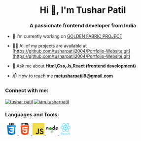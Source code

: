 <h1 align="center">Hi 👋, I'm Tushar Patil</h1>
<h3 align="center">A passionate frontend developer from India</h3>

- 🔭 I’m currently working on [GOLDEN FABRIC PROJECT](https://github.com/tusharpatil2004/Golden-Fabric-Project.git)

- 👨‍💻 All of my projects are available at [https://github.com/tusharpatil2004/Portfolio-Website.git](https://github.com/tusharpatil2004/Portfolio-Website.git)

- 💬 Ask me about **Html,Css,Js,React (frontend development)**

- 📫 How to reach me **metusharpatil8@gmail.com**

<h3 align="left">Connect with me:</h3>
<p align="left">
<a href="www.linkedin.com/in/tushar-patil-b51207277" target="blank"><img align="center" src="https://raw.githubusercontent.com/rahuldkjain/github-profile-readme-generator/master/src/images/icons/Social/linked-in-alt.svg" alt="tushar patil" height="30" width="40" /></a>
<a href="https://instagram.com/iam.tusharpatil" target="blank"><img align="center" src="https://raw.githubusercontent.com/rahuldkjain/github-profile-readme-generator/master/src/images/icons/Social/instagram.svg" alt="iam.tusharpatil" height="30" width="40" /></a>
</p>

<h3 align="left">Languages and Tools:</h3>
<p align="left"> <a href="https://www.w3schools.com/css/" target="_blank" rel="noreferrer"> <img src="https://raw.githubusercontent.com/devicons/devicon/master/icons/css3/css3-original-wordmark.svg" alt="css3" width="40" height="40"/> </a> <a href="https://www.w3.org/html/" target="_blank" rel="noreferrer"> <img src="https://raw.githubusercontent.com/devicons/devicon/master/icons/html5/html5-original-wordmark.svg" alt="html5" width="40" height="40"/> </a> <a href="https://developer.mozilla.org/en-US/docs/Web/JavaScript" target="_blank" rel="noreferrer"> <img src="https://raw.githubusercontent.com/devicons/devicon/master/icons/javascript/javascript-original.svg" alt="javascript" width="40" height="40"/> </a> <a href="https://nodejs.org" target="_blank" rel="noreferrer"> <img src="https://raw.githubusercontent.com/devicons/devicon/master/icons/nodejs/nodejs-original-wordmark.svg" alt="nodejs" width="40" height="40"/> </a> <a href="https://reactjs.org/" target="_blank" rel="noreferrer"> <img src="https://raw.githubusercontent.com/devicons/devicon/master/icons/react/react-original-wordmark.svg" alt="react" width="40" height="40"/> </a> </p>





